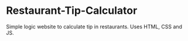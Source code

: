 # Restaurant-Tip-Calculator
Simple logic website to calculate tip in restaurants. Uses HTML, CSS and JS.
